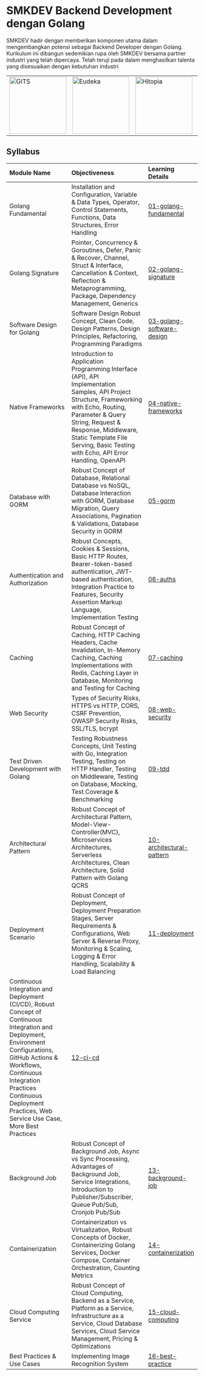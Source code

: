 # SMKDEV Backend Development dengan Golang
SMKDEV hadir dengan memberikan komponen utama dalam mengembangkan potensi sebagai Backend Developer dengan Golang. Kurikulum ini dibangun sedemikian rupa oleh SMKDEV bersama partner industri yang telah dipercaya. Telah teruji pada dalam menghasilkan talenta yang disesuaikan dengan kebutuhan industri

<div align="center">
    <table>
    <tr>
        <td>
        <a href="https://gits.id/">
            <img src="https://git.gits.id/uploads/-/system/appearance/logo/1/Logo-Main__1_.png" alt="GITS" width="150"/>
        </a>
        </td>
        <td>
        <a href="https://www.eudeka.id/">
            <img src="https://eudeka.storage.googleapis.com/wp/logo-eudeka-512x512-1-300x300.png" alt="Eudeka" width="150"/>
        </a>
        </td>
        <td>
        <a href="https://hitopia.id/">
            <img src="https://hitopia.id/wp-content/uploads/2023/04/Logo-Deep-Hitopia-Brown-min-Copy.png" alt="Hitopia" width="150"/>
        </a>
        </td>
        <td>
        <a href="https://arkana.co.id/">
            <img src="https://arkana.com.my/web/image/res.partner/1/image?unique=93368ff" alt="Arkana" width="150"/>
        </a>
        </td>
        <td>
        <a href="https://mantab.one/en/">
            <img src="https://mantab.one/wp-content/uploads/2024/05/logo.png" alt="Mantab One" width="150"/>
        </a>
        </td>
        <td>
        <a href="https://volantis.io/">
            <img src="https://encrypted-tbn0.gstatic.com/images?q=tbn:ANd9GcSd-YWd6j6ZfTCJ7X8pv_n96QnZQtd8qAwwfQ&s" alt="Volantis" width="150"/>
        </a>
        </td>
    </tr>
    </table>
</div>


## Syllabus

| Module Name | Objectiveness | Learning Details |
|:---|:---|:---|
| Golang Fundamental | Installation and Configuration, Variable & Data Types, Operator, Control Statements, Functions, Data Structures, Error Handling | [01-golang-fundamental](https://github.com/smkdev-id/smkdev-golang-public/tree/main/bootcamps/01-golang-fundamental) |
| Golang Signature | Pointer, Concurrency & Goroutines, Defer, Panic & Recover, Channel, Struct & Interface, Cancellation & Context, Reflection & Metaprogramming, Package, Dependency Management, Generics | [02-golang-signature](https://github.com/smkdev-id/smkdev-golang-public/tree/main/bootcamps/02-golang-signature) |
| Software Design for Golang | Software Design Robust Concept, Clean Code, Design Patterns, Design Principles, Refactoring, Programming Paradigms | [03-golang-software-design](https://github.com/smkdev-id/smkdev-golang-public/tree/main/bootcamps/03-golang-software-design) |
| Native Frameworks | Introduction to Application Programming Interface (API), API Implementation Samples, API Project Structure, Frameworking with Echo, Routing, Parameter & Query String, Request & Response, Middleware, Static Template File Serving, Basic Testing with Echo, API Error Handling, OpenAPI | [04-native-frameworks](https://github.com/smkdev-id/smkdev-golang-public/tree/main/bootcamps/04-native-frameworks) |
| Database with GORM | Robust Concept of Database, Relational Database vs NoSQL, Database Interaction with GORM, Database Migration, Query Associations, Pagination & Validations, Database Security in GORM | [05-gorm](https://github.com/smkdev-id/smkdev-golang-public/tree/main/bootcamps/05-gorm) |
| Authentication and Authorization | Robust Concepts, Cookies & Sessions, Basic HTTP Routes, Bearer-token-based authentication, JWT-based authentication, Integration Practice to Features, Security Assertion Markup Language, Implementation Testing | [06-auths](https://github.com/smkdev-id/smkdev-golang-public/tree/main/bootcamps/06-auths) |
| Caching | Robust Concept of Caching, HTTP Caching Headers, Cache Invalidation, In-Memory Caching, Caching Implementations with Redis, Caching Layer in Database, Monitoring and Testing for Caching | [07-caching](https://github.com/smkdev-id/smkdev-golang-public/tree/main/bootcamps/07-caching) |
| Web Security | Types of Security Risks, HTTPS vs HTTP, CORS, CSRF Prevention, OWASP Security Risks, SSL/TLS, bcrypt | [08-web-security](https://github.com/smkdev-id/smkdev-golang-public/tree/main/bootcamps/08-web-security) |
| Test Driven Development with Golang | Testing Robustness Concepts, Unit Testing with Go, Integration Testing, Testing on HTTP Handler, Testing on Middleware, Testing on Database, Mocking, Test Coverage & Benchmarking | [09-tdd](https://github.com/smkdev-id/smkdev-golang-public/tree/main/bootcamps/09-tdd) |
| Architectural Pattern | Robust Concept of Architectural Pattern, Model-View-Controller(MVC), Microservices Architectures, Serverless Architectures, Clean Architecture, Solid Pattern with Golang QCRS | [10-architectural-pattern](https://github.com/smkdev-id/smkdev-golang-public/tree/main/bootcamps/10-architectural-pattern) |
| Deployment Scenario | Robust Concept of Deployment, Deployment Preparation Stages, Server Requirements & Configurations, Web Server & Reverse Proxy, Monitoring & Scaling, Logging & Error Handling, Scalability & Load Balancing | [11-deployment](https://github.com/smkdev-id/smkdev-golang-public/tree/main/bootcamps/11-deployment) |
| Continuous Integration and Deployment (CI/CD), Robust Concept of Continuous Integration and Deployment, Environment Configurations, GitHub Actions & Workflows, Continuous Integration Practices Continuous Deployment Practices, Web Service Use Case, More Best Practices | [12-ci-cd](https://github.com/smkdev-id/smkdev-golang-public/tree/main/bootcamps/12-ci-cd) |
| Background Job | Robust Concept of Background Job, Async vs Sync Processing, Advantages of Background Job, Service Integrations, Introduction to Publisher/Subscriber, Queue Pub/Sub, Cronjob Pub/Sub | [13-background-job](https://github.com/smkdev-id/smkdev-golang-public/tree/main/bootcamps/13-background-job) |
| Containerization | Containerization vs Virtualization, Robust Concepts of Docker, Containerizing Golang Services, Docker Compose, Container Orchestration, Counting Metrics | [14-containerization](https://github.com/smkdev-id/smkdev-golang-public/tree/main/bootcamps/14-containerization) |
| Cloud Computing Service | Robust Concept of Cloud Computing, Backend as a Service, Platform as a Service, Infrastructure as a Service, Cloud Database Services, Cloud Service Management, Pricing & Optimizations | [15-cloud-computing](https://github.com/smkdev-id/smkdev-golang-public/tree/main/bootcamps/15-cloud-computing) |
| Best Practices & Use Cases| Implementing Image Recognition System | [16-best-practice](https://github.com/smkdev-id/smkdev-golang-public/tree/main/bootcamps/16-best-practice) |

